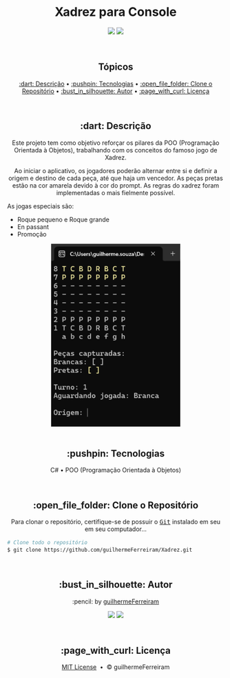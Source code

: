 # <h1 align="center">Xadrez para Console</h1>

<p align="center">
  <a href="https://github.com/guilhermeFerreiram/Xadrez/blob/master/LICENSE.txt"><img src="https://img.shields.io/github/license/guilhermeFerreiram/Tamagotchi?Color=323330&style=for-the-badge"/></a>  
  <img src="https://img.shields.io/static/v1?label=Visual+Studio&message=community+2022&color=5C2D91&style=for-the-badge&logo=VisualStudio"/> 
</p>

<br>
<h2 align="center">Tópicos</h2>

<p align="center">
  <a href="#objective">:dart: Descrição</a> &bull;
  <a href="#techs">:pushpin: Tecnologias</a> &bull;
  <a href="#clone">:open_file_folder: Clone o Repositório</a> &bull;
  <a href="#author">:bust_in_silhouette: Autor</a> &bull; 
  <a href="#license">:page_with_curl: Licença</a>
</p>

<br>
<h2 id="objective" align="center">:dart: Descrição</h2>

<p align="center">Este projeto tem como objetivo reforçar os pilares da POO (Programação Orientada à Objetos), trabalhando com os conceitos do famoso jogo de Xadrez.</p>
<p align="center">Ao iniciar o aplicativo, os jogadores poderão alternar entre si e definir a origem e destino de cada peça, até que haja um vencedor. As peças pretas estão na cor amarela devido à cor do prompt. As regras do xadrez foram implementadas o mais fielmente possível.</p>
<p>As jogas especiais são:</p>
<ul>
  <li>Roque pequeno e Roque grande</li>
  <li>En passant</li>
  <li>Promoção</li>
</ul>

<div align="center">
    <img src="https://github.com/guilhermeFerreiram/Xadrez/blob/main/assets/TelaConsoleXadrez.png"  width="300" alt="ListaDePokemons" />
</div>


<br>
<h2 id="techs" align="center">:pushpin: Tecnologias</h2>

<p align="center">
  C# &bull;
  POO (Programação Orientada à Objetos)
</p>

<br>
<h2 id="clone" align="center">:open_file_folder: Clone o Repositório</h2>

<p align="center">Para clonar o repositório, certifique-se de possuir o <kbd><a href="https://git-scm.com/downloads">Git</a></kbd> instalado em seu em seu computador...</p>

``` bash
# Clone todo o repositório
$ git clone https://github.com/guilhermeFerreiram/Xadrez.git
```

<br>
<h2 align="center" id="author">:bust_in_silhouette: Autor</h2>

<p align="center">:pencil: by <a href="https://github.com/guilhermeFerreiram">guilhermeFerreiram</a></p>
<p align="center"><a href="https://www.linkedin.com/in/guilherme-f-souza/"><img src="https://img.shields.io/static/v1?label=+&message=Guilherme+Ferreira&color=0A66C2&style=flat&logo=linkedin&logoColor=white"/></a> <img src="https://img.shields.io/static/v1?label=+&message=guil.ferreiram@gmail.com&color=EA4335&style=flat&logo=gmail&logoColor=white"/></p>

<br>
<h2 align="center" id="license">:page_with_curl: Licença</h2>

<p align="center"><a href="https://github.com/guilhermeFerreiram/TriagemDeDefinicao/blob/master/LICENSE.txt">MIT License</a> &nbsp;&bull;&nbsp; &copy; guilhermeFerreiram</p>
 
